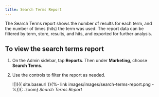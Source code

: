 ```yaml
---
title: Search Terms Report
---
```


The Search Terms report shows the number of results for each term, and the number of times (hits) the term was used. The report data can be filtered by term, store, results, and hits, and exported for further analysis.

## To view the search terms report

1. On the Admin sidebar, tap **Reports**. Then under **Marketing**, choose **Search Terms**.

1. Use the controls to filter the report as needed.

    ![]({{ site.baseurl }}{%- link images/images/search-terms-report.png -%}){: .zoom}
    *Search Terms Report*
